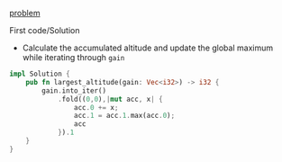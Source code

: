 
[problem](https://leetcode.com/problems/find-the-highest-altitude/)


First code/Solution
- Calculate the accumulated altitude and update the global maximum while iterating through `gain`
```rust
impl Solution {
    pub fn largest_altitude(gain: Vec<i32>) -> i32 {
        gain.into_iter()
            .fold((0,0),|mut acc, x| {
                acc.0 += x;
                acc.1 = acc.1.max(acc.0);
                acc
            }).1
    }   
}
```